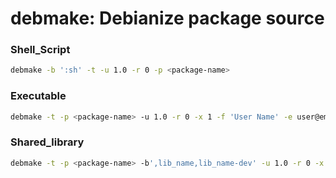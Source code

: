 # debmake: Debianize package source

### Shell_Script

```bash
debmake -b ':sh' -t -u 1.0 -r 0 -p <package-name>
```

### Executable

```bash
debmake -t -p <package-name> -u 1.0 -r 0 -x 1 -f 'User Name' -e user@email.com
```

### Shared_library

```bash
debmake -t -p <package-name> -b',lib_name,lib_name-dev' -u 1.0 -r 0 -x 2 -f 'User Name' -e user@email.com
```
